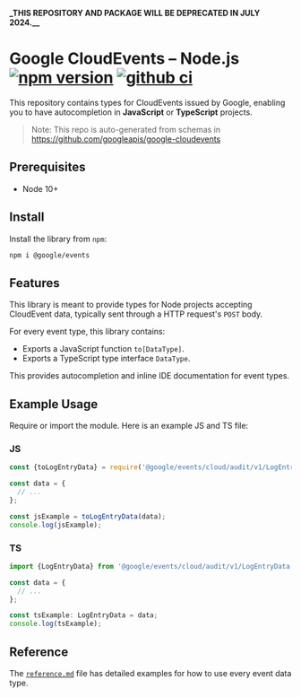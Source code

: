 **_THIS REPOSITORY AND PACKAGE WILL BE DEPRECATED IN JULY 2024.__**

# Google CloudEvents – Node.js [![npm version](https://badge.fury.io/js/%40google%2Fevents.svg)](https://www.npmjs.com/package/@google/events) [![github ci](https://github.com/googleapis/google-cloudevents-nodejs/workflows/ci/badge.svg)](https://github.com/googleapis/google-cloudevents-nodejs/actions?query=workflow%3Aci)

This repository contains types for CloudEvents issued by Google,
enabling you to have autocompletion in **JavaScript** or **TypeScript** projects.

> Note: This repo is auto-generated from schemas in https://github.com/googleapis/google-cloudevents

## Prerequisites

- Node 10+

## Install

Install the library from `npm`:

```sh
npm i @google/events
```

## Features

This library is meant to provide types for Node projects accepting CloudEvent data, typically sent through a HTTP request's `POST` body.

For every event type, this library contains:

- Exports a JavaScript function `to[DataType]`.
- Exports a TypeScript type interface `DataType`.

This provides autocompletion and inline IDE documentation for event types.
## Example Usage

Require or import the module. Here is an example JS and TS file:

### JS

```js
const {toLogEntryData} = require('@google/events/cloud/audit/v1/LogEntryData');

const data = {
  // ...
};

const jsExample = toLogEntryData(data);
console.log(jsExample);
```

### TS

```ts
import {LogEntryData} from '@google/events/cloud/audit/v1/LogEntryData';

const data = {
  // ...
};

const tsExample: LogEntryData = data;
console.log(tsExample);
```

## Reference

The [`reference.md`](reference.md) file has detailed examples for how to use every event data type.
